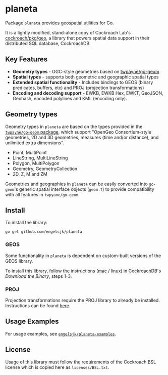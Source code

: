 # planeta

Package ```planeta``` provides geospatial utilities for Go.

It is a lightly modified, stand-alone copy of Cockroach Lab's [cockroach/pkg/geo](https://github.com/cockroachdb/cockroach/tree/master/pkg/geo), a library that powers spatial data support in their distributed SQL database, CockroachDB.

## Key Features

* **Geometry types** - OGC-style geometries based on [twpayne/go-geom](https://github.com/twpayne/go-geom/) 
* **Spatial types** - supports both geometric and geographic spatial types
* **Extended spatial functionality** - Includes bindings to GEOS (binary predicates, buffers, etc) and PROJ (projection transformations)  
* **Encoding and decoding support** - EWKB, EWKB Hex, EWKT, GeoJSON, Geohash, encoded polylines and KML (encoding only).

## Geometry types

Geometry types in ```planeta``` are based on the types provided in the [```twpayne/go-geom``` package](https://github.com/twpayne/go-geom/), which support "OpenGeo Consortium-style geometries, 2D and 3D geometries, measures (time and/or distance), and unlimited extra dimensions".

* Point, MultiPoint
* LineString, MultiLineString
* Polygon, MultiPolygon
* Geometry, GeometryCollection
* 2D, Z, M and ZM

Geometries and geographies in ```planeta``` can be easily converted into ```go-geom```'s generic spatial interface objects (```geom.T```) to provide compatibility with all features in ```twpyane/go-geom```.

## Install

To install the library:

```go get github.com/engelsjk/planeta```

### GEOS

Some functionality in ```planeta``` is dependent on custom-built versions of the GEOS library.

To install this library, follow the instructions ([mac](https://www.cockroachlabs.com/docs/stable/install-cockroachdb-mac.html) / [linux](https://www.cockroachlabs.com/docs/stable/install-cockroachdb-linux.html)) in CockroachDB's *Download the Binary*, steps 1-3.

### PROJ

Projection transformations require the PROJ library to already be installed. Instructions can be found [here](https://proj.org/install.html).

## Usage Examples

For usage examples, see [```engelsjk/planeta-examples```](https://github.com/engelsjk/planeta-examples/).

## License

Usage of this library must follow the requirements of the Cockroach BSL license which is copied here as ```licenses/BSL.txt```.
